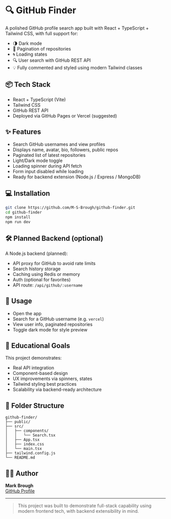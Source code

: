 # 🔍 GitHub Finder

A polished GitHub profile search app built with React + TypeScript + Tailwind CSS, with full support for:

- 🌗 Dark mode
- 🔁 Pagination of repositories
- 🌀 Loading states
- 🔍 User search with GitHub REST API
- 💡 Fully commented and styled using modern Tailwind classes

## 📦 Tech Stack

- React + TypeScript (Vite)
- Tailwind CSS
- GitHub REST API
- Deployed via GitHub Pages or Vercel (suggested)

## ✨ Features

- Search GitHub usernames and view profiles
- Displays name, avatar, bio, followers, public repos
- Paginated list of latest repositories
- Light/Dark mode toggle
- Loading spinner during API fetch
- Form input disabled while loading
- Ready for backend extension (Node.js / Express / MongoDB)

## 💻 Installation

```bash
git clone https://github.com/M-S-Brough/github-finder.git
cd github-finder
npm install
npm run dev
```

## 🛠 Planned Backend (optional)

A Node.js backend (planned):
- API proxy for GitHub to avoid rate limits
- Search history storage
- Caching using Redis or memory
- Auth (optional for favorites)
- API route: `/api/github/:username`

## 🧪 Usage

- Open the app
- Search for a GitHub username (e.g. `vercel`)
- View user info, paginated repositories
- Toggle dark mode for style preview

## 🧠 Educational Goals

This project demonstrates:
- Real API integration
- Component-based design
- UX improvements via spinners, states
- Tailwind styling best practices
- Scalability via backend-ready architecture

## 📁 Folder Structure

```
github-finder/
├── public/
├── src/
│   ├── components/
│   │   └── Search.tsx
│   ├── App.tsx
│   ├── index.css
│   └── main.tsx
├── tailwind.config.js
└── README.md
```

## 👨‍💻 Author

**Mark Brough**  
[GitHub Profile](https://github.com/M-S-Brough)

---

> This project was built to demonstrate full-stack capability using modern frontend tech, with backend extensibility in mind.